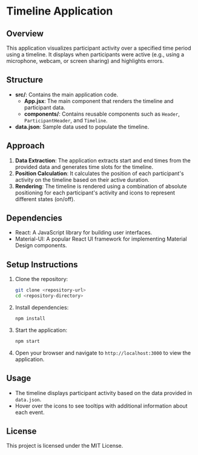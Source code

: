 # Timeline Application

## Overview
This application visualizes participant activity over a specified time period using a timeline. It displays when participants were active (e.g., using a microphone, webcam, or screen sharing) and highlights errors.

## Structure
- **src/**: Contains the main application code.
  - **App.jsx**: The main component that renders the timeline and participant data.
  - **components/**: Contains reusable components such as `Header`, `ParticipantHeader`, and `Timeline`.
- **data.json**: Sample data used to populate the timeline.

## Approach
1. **Data Extraction**: The application extracts start and end times from the provided data and generates time slots for the timeline.
2. **Position Calculation**: It calculates the position of each participant's activity on the timeline based on their active duration.
3. **Rendering**: The timeline is rendered using a combination of absolute positioning for each participant's activity and icons to represent different states (on/off).

## Dependencies
- React: A JavaScript library for building user interfaces.
- Material-UI: A popular React UI framework for implementing Material Design components.

## Setup Instructions
1. Clone the repository:
   ```bash
   git clone <repository-url>
   cd <repository-directory>
   ```

2. Install dependencies:
   ```bash
   npm install
   ```

3. Start the application:
   ```bash
   npm start
   ```

4. Open your browser and navigate to `http://localhost:3000` to view the application.

## Usage
- The timeline displays participant activity based on the data provided in `data.json`.
- Hover over the icons to see tooltips with additional information about each event.

## License
This project is licensed under the MIT License.